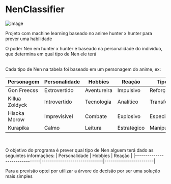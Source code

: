 # NenClassifier
![image](https://github.com/user-attachments/assets/0f640f34-b210-4f55-a617-d3b76fcf1414)


Projeto com machine learning baseado no anime hunter x hunter para prever uma habilidade

O poder Nen em hunter x hunter é baseado na personalidade do indivíduo, que determina em qual tipo de Nen ele terá


<br>
Cada tipo de Nen na tabela foi baseado em um personagem do anime, ex:

| Personagem      | Personalidade                 | Hobbies                      | Reação                 | Tipo Nen         |
|------------------|-------------------------------|------------------------------|------------------------|------------------|
| Gon Freecss      | Extrovertido | Aventureira  | Impulsivo  |   Reforço       |
| Killua Zoldyck   | Introvertido  | Tecnologia            |  Analítico  | Transformação   |
| Hisoka Morow     | Imprevisível  | Combate |  Explosivo   | Especialização  |
| Kurapika         | Calmo   | Leitura      |   Estratégico    |  Manipulação    |

<br>

O objetivo do programa é prever qual tipo de Nen alguem terá dado as seguintes informações: 
| Personalidade                 | Hobbies                      | Reação                 | 
|-------------------------------|------------------------------|------------------------|

Para a previsão optei por utilizar a árvore de decisão por ser uma solução mais simples
